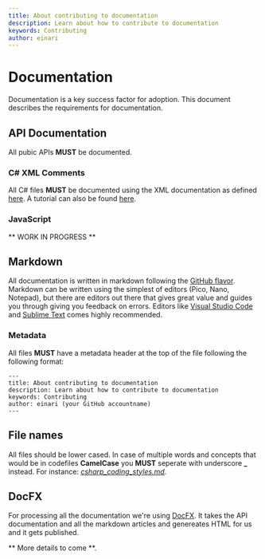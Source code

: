 ```yaml
---
title: About contributing to documentation
description: Learn about how to contribute to documentation
keywords: Contributing
author: einari
---
```


# Documentation

Documentation is a key success factor for adoption. This document describes the requirements for documentation.

## API Documentation

All pubic APIs **MUST** be documented.

### C# XML Comments

All C# files **MUST** be documented using the XML documentation as defined [here](https://msdn.microsoft.com/en-us/library/b2s063f7.aspx).
A tutorial can also be found [here](https://msdn.microsoft.com/en-us/library/aa288481(v=vs.71).aspx).

### JavaScript

** WORK IN PROGRESS **

## Markdown

All documentation is written in markdown following the [GitHub flavor](https://help.github.com/categories/writing-on-github/).
Markdown can be written using the simplest of editors (Pico, Nano, Notepad), but there are editors out there that gives
great value and guides you through giving you feedback on errors. Editors like [Visual Studio Code](http://code.visualstudio.com/)
and [Sublime Text](http://sublimetext.com) comes highly recommended.

### Metadata

All files **MUST** have a metadata header at the top of the file following the following format:

```text
---
title: About contributing to documentation
description: Learn about how to contribute to documentation
keywords: Contributing
author: einari (your GitHub accountname)
---
```

## File names

All files should be lower cased. In case of multiple words and concepts that would be in codefiles **CamelCase** you **MUST** seperate
with underscore **_** instead. For instance: [*csharp_coding_styles.md*](chsarp_coding_styles.md).

## DocFX

For processing all the documentation we're using [DocFX](http://dotnet.github.io/docfx/).
It takes the API documentation and all the markdown articles and genereates HTML for us and it gets published.

** More details to come **.
